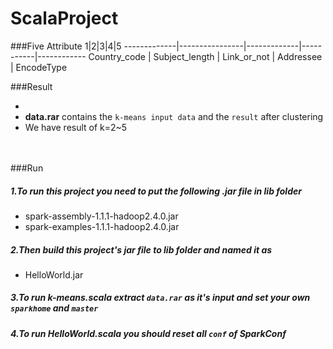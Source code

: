# ScalaProject

###Five Attribute
 1|2|3|4|5
-------------|----------------|-------------|-----------|------------
Country_code | Subject_length | Link_or_not | Addressee | EncodeType                       

###Result
*  <br/>
 *  **data.rar** contains the `k-means input data` and the `result` after clustering
 * We have result of k=2~5
<br/>
<br/>
###Run

##### 1.To run this project you need to put the following .jar file in lib folder
- spark-assembly-1.1.1-hadoop2.4.0.jar
- spark-examples-1.1.1-hadoop2.4.0.jar

##### 2.Then build this project's jar file to lib folder and named it as
- HelloWorld.jar

##### 3.To run k-means.scala extract `data.rar` as it's input and set your own `sparkhome` and `master`
##### 4.To run HelloWorld.scala you should reset all `conf` of SparkConf
